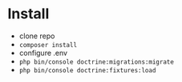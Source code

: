 # Install

- clone repo
- `composer install`
- configure .env
- `php bin/console doctrine:migrations:migrate`
- `php bin/console doctrine:fixtures:load`

